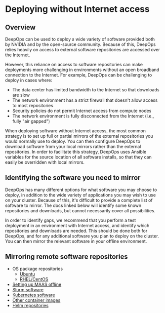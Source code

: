 Deploying without Internet access
=================================

## Overview

DeepOps can be used to deploy a wide variety of software provided both by NVIDIA and by the open-source community.
Because of this, DeepOps relies heavily on access to external software repositories are accessed over the Internet.

However, this reliance on access to software repositories can make deployments more challenging in environments without an open broadband connection to the Internet.
For example, DeepOps can be challenging to deploy in cases where:

- The data center has limited bandwidth to the Internet so that downloads are slow
- The network environment has a strict firewall that doesn't allow access to most repositories
- Security policies do not permit Internet access from compute nodes
- The network environment is fully disconnected from the Internet (i.e., fully "air gapped")

When deploying software without Internet access, the most common strategy is to set up full or partial mirrors of the external repositories you would normally use to deploy.
You can then configure DeepOps to download software from your local mirrors rather than the external repositories.
In order to facilitate this strategy, DeepOps uses Ansible variables for the source location of all software installs, so that they can easily be overridden with local mirrors.


## Identifying the software you need to mirror

DeepOps has many different options for what software you may choose to deploy, in addition to the wide variety of applications you may wish to use on your cluster.
Because of this, it's difficult to provide a complete list of software to mirror.
The docs linked below will identify some known repositories and downloads, but cannot necessarily cover all possibilities.

In order to identify gaps, we recommend that you perform a test deployment in an environment with Internet access, and identify which repositories and downloads are needed.
This should be done both for DeepOps, and for any additional software you plan to deploy on the cluster.
You can then mirror the relevant software in your offline environment.


## Mirroring remote software repositories 

- OS package repositories
    - [Ubuntu](./ubuntu.md)
    - [RHEL/CentOS](./redhat.md)
- [Setting up MAAS offline](./maas.md)
- [Slurm software](./slurm.md)
- [Kubernetes software](./kubernetes.md)
- [Other container images](./containers.md)
- [Helm repositories](./helm.md)


